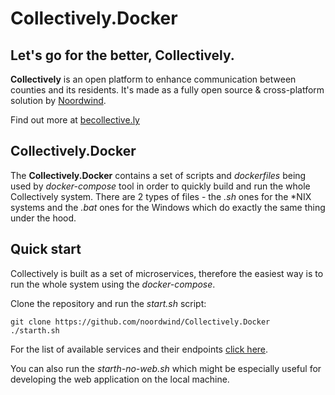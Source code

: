 # Collectively.Docker

**Let's go for the better, Collectively​​.**
----------------

**Collectively** is an open platform to enhance communication between counties and its residents​. It's made as a fully open source & cross-platform solution by [Noordwind](https://noordwind.com).

Find out more at [becollective.ly](http://becollective.ly)

**Collectively.Docker**
----------------

The **Collectively.Docker** contains a set of scripts and *dockerfiles* being used by *docker-compose* tool in order to quickly build and run the whole Collectively system.
There are 2 types of files - the *.sh* ones for the *NIX systems and the *.bat* ones for the Windows which do exactly the same thing under the hood.


**Quick start**
----------------

Collectively is built as a set of microservices, therefore the easiest way is to run the whole system using the *docker-compose*.

Clone the repository and run the *start.sh* script:

```
git clone https://github.com/noordwind/Collectively.Docker
./starth.sh
```

For the list of available services and their endpoints [click here](https://github.com/noordwind/Collectively).

You can also run the *starth-no-web.sh* which might be especially useful for developing the web application on the local machine.